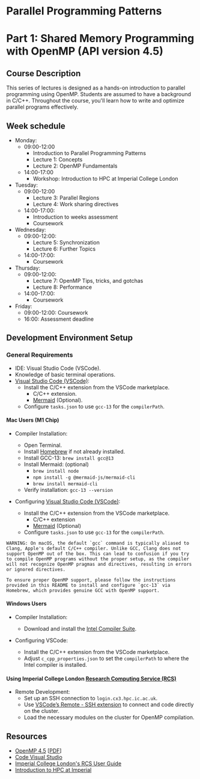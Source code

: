 # Parallel Programming Patterns
# Part 1: Shared Memory Programming with OpenMP (API version 4.5)

## Course Description

This series of lectures is designed as a hands-on introduction to parallel programming using OpenMP. Students are assumed to have a background in C/C++. Throughout the course, you'll learn how to write and optimize parallel programs effectively.

## Week schedule
- Monday:
  - 09:00-12:00
    - Introduction to Parallel Programming Patterns
    - Lecture 1: Concepts
    - Lecture 2: OpenMP Fundamentals
  - 14:00-17:00
    - Workshop: Introduction to HPC at Imperial College London
- Tuesday:
  - 09:00-12:00
    - Lecture 3: Parallel Regions
    - Lecture 4: Work sharing directives
  - 14:00-17:00:
    - Introduction to weeks assessment
    - Coursework
- Wednesday:
  - 09:00-12:00:
    - Lecture 5: Synchronization
    - Lecture 6: Further Topics
  - 14:00-17:00:
    - Coursework
- Thursday:
  - 09:00-12:00:
    - Lecture 7: OpenMP Tips, tricks, and gotchas
    - Lecture 8: Performance
  - 14:00-17:00:
    - Coursework
- Friday:
  - 09:00-12:00: Coursework
  - 16:00: Assessment deadline

## Development Environment Setup

### General Requirements

- IDE: Visual Studio Code (VSCode).
- Knowledge of basic terminal operations.
- [Visual Studio Code (VSCode)](https://code.visualstudio.com/):
  - Install the C/C++ extension from the VSCode marketplace.
    - C/C++ extension.
    - [Mermaid](https://marketplace.visualstudio.com/items?itemName=vstirbu.vscode-mermaid-preview) (Optional).
  - Configure `tasks.json` to use `gcc-13` for the `compilerPath`.

#### Mac Users (M1 Chip)

- Compiler Installation:
  - Open Terminal.
  - Install [Homebrew](https://brew.sh/) if not already installed.
  - Install GCC-13: `brew install gcc@13`
  - Install Mermaid: (optional)
    - `brew install node`
    - `npm install -g @mermaid-js/mermaid-cli`
    - `brew install mermaid-cli`
  - Verify installation: `gcc-13 --version`

- Configuring [Visual Studio Code (VSCode)](https://code.visualstudio.com/):
  - Install the C/C++ extension from the VSCode marketplace.
    - C/C++ extension
    - [Mermaid](https://marketplace.visualstudio.com/items?itemName=vstirbu.vscode-mermaid-preview) (Optional)
  - Configure `tasks.json` to use `gcc-13` for the `compilerPath`.

```
WARNING: On macOS, the default `gcc` command is typically aliased to Clang, Apple's default C/C++ compiler. Unlike GCC, Clang does not support OpenMP out of the box. This can lead to confusion if you try to compile OpenMP programs without the proper setup, as the compiler will not recognize OpenMP pragmas and directives, resulting in errors or ignored directives.

To ensure proper OpenMP support, please follow the instructions provided in this README to install and configure `gcc-13` via Homebrew, which provides genuine GCC with OpenMP support.
```

#### Windows Users
- Compiler Installation:
  - Download and install the [Intel Compiler Suite](https://software.intel.com/content/www/us/en/develop/tools/oneapi.html).

- Configuring VSCode:
  - Install the C/C++ extension from the VSCode marketplace.
  - Adjust `c_cpp_properties.json` to set the `compilerPath` to where the Intel compiler is installed.

#### Using Imperial College London [Research Computing Service (RCS)](https://www.imperial.ac.uk/admin-services/ict/self-service/research-support/rcs/)
- Remote Development:
  - Set up an SSH connection to `login.cx3.hpc.ic.ac.uk`.
  - Use [VSCode’s Remote - SSH extension](https://code.visualstudio.com/docs/remote/ssh) to connect and code directly on the cluster.
  - Load the necessary modules on the cluster for OpenMP compilation.

## Resources
- [OpenMP 4.5](https://www.openmp.org/updates/openmp-4-5-specs-released/) \[[PDF](https://www.openmp.org/wp-content/uploads/openmp-4.5.pdf)\]
- [Code Visual Studio](https://code.visualstudio.com/docs)
- [Imperial College London's RCS User Guide](https://icl-rcs-user-guide.readthedocs.io/en/latest/)
- [Introduction to HPC at Imperial](https://www.imperial.ac.uk/students/academic-support/graduate-school/professional-development/doctoral-students/research-computing-data-science/courses/introduction-to-hpc/)
